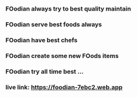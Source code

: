 ### FOodian always try to best quality maintain
### FOodian serve best foods always
### FOodian have best chefs
### FOodian create some new FOods items
### FOodian try all time best ...

### live link: https://foodian-7ebc2.web.app